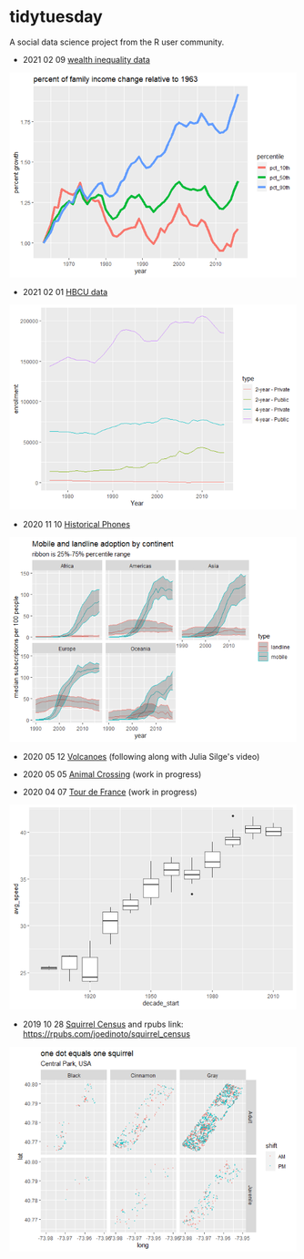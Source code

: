 # tidytuesday
A social data science project from the R user community.

* 2021 02 09 [wealth inequality data](/2021_02_09_wealth_inequality/wealth-inequality.md)

![wealth inequality graph](/2021_02_09_wealth_inequality/wealth-inequality_files/figure-html/unnamed-chunk-5-1.png)

* 2021 02 01 [HBCU data](/HBCU/HBCU.md)

![HBCU Graph](/HBCU/HBCU_files/figure-html/unnamed-chunk-7-1.png)

* 2020 11 10 [Historical Phones](historical_phones/historical_phones.md)

![Historical Phones](historical_phones/historical_phones_files/figure-html/unnamed-chunk-13-1.png)

* 2020 05 12 [Volcanoes](volcano/volcano.md) (following along with Julia Silge's video)

* 2020 05 05 [Animal Crossing](/animal_crossing/animal_crossing.md) (work in progress)

* 2020 04 07 [Tour de France](/tour_de_france/tour_de_france.md) (work in progress)

![Tour de France](/tour_de_france/tour_de_france_files/figure-html/unnamed-chunk-7-1.png)

* 2019 10 28 [Squirrel Census](/squirrel_census/squirrel_census.md) and rpubs link: https://rpubs.com/joedinoto/squirrel_census 

![squirrel data](/squirrel_census/squirrel_census_files/figure-html/unnamed-chunk-9-1.png)

